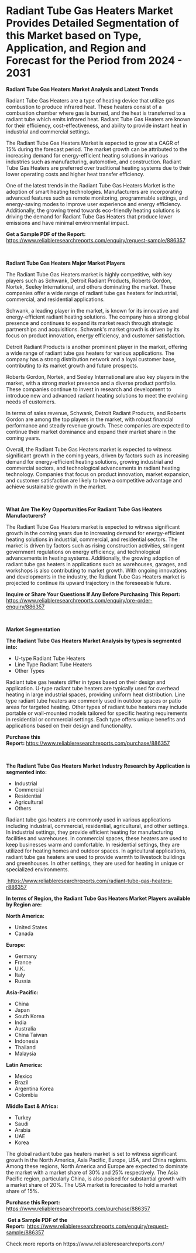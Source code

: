 <p><h1>Radiant Tube Gas Heaters Market Provides Detailed Segmentation of this Market based on Type, Application, and Region and Forecast for the Period from 2024 - 2031</h1></p><p><strong>Radiant Tube Gas Heaters Market Analysis and Latest Trends</strong></p>
<p><p>Radiant Tube Gas Heaters are a type of heating device that utilize gas combustion to produce infrared heat. These heaters consist of a combustion chamber where gas is burned, and the heat is transferred to a radiant tube which emits infrared heat. Radiant Tube Gas Heaters are known for their efficiency, cost-effectiveness, and ability to provide instant heat in industrial and commercial settings.</p><p>The Radiant Tube Gas Heaters Market is expected to grow at a CAGR of 15% during the forecast period. The market growth can be attributed to the increasing demand for energy-efficient heating solutions in various industries such as manufacturing, automotive, and construction. Radiant Tube Gas Heaters are preferred over traditional heating systems due to their lower operating costs and higher heat transfer efficiency.</p><p>One of the latest trends in the Radiant Tube Gas Heaters Market is the adoption of smart heating technologies. Manufacturers are incorporating advanced features such as remote monitoring, programmable settings, and energy-saving modes to improve user experience and energy efficiency. Additionally, the growing trend towards eco-friendly heating solutions is driving the demand for Radiant Tube Gas Heaters that produce lower emissions and have minimal environmental impact.</p></p>
<p><strong>Get a Sample PDF of the Report:&nbsp;</strong> <a href="https://www.reliableresearchreports.com/enquiry/request-sample/886357">https://www.reliableresearchreports.com/enquiry/request-sample/886357</a></p>
<p>&nbsp;</p>
<p><strong>Radiant Tube Gas Heaters Major Market Players</strong></p>
<p><p>The Radiant Tube Gas Heaters market is highly competitive, with key players such as Schwank, Detroit Radiant Products, Roberts Gordon, Nortek, Seeley International, and others dominating the market. These companies offer a wide range of radiant tube gas heaters for industrial, commercial, and residential applications.</p><p>Schwank, a leading player in the market, is known for its innovative and energy-efficient radiant heating solutions. The company has a strong global presence and continues to expand its market reach through strategic partnerships and acquisitions. Schwank's market growth is driven by its focus on product innovation, energy efficiency, and customer satisfaction.</p><p>Detroit Radiant Products is another prominent player in the market, offering a wide range of radiant tube gas heaters for various applications. The company has a strong distribution network and a loyal customer base, contributing to its market growth and future prospects.</p><p>Roberts Gordon, Nortek, and Seeley International are also key players in the market, with a strong market presence and a diverse product portfolio. These companies continue to invest in research and development to introduce new and advanced radiant heating solutions to meet the evolving needs of customers.</p><p>In terms of sales revenue, Schwank, Detroit Radiant Products, and Roberts Gordon are among the top players in the market, with robust financial performance and steady revenue growth. These companies are expected to continue their market dominance and expand their market share in the coming years.</p><p>Overall, the Radiant Tube Gas Heaters market is expected to witness significant growth in the coming years, driven by factors such as increasing demand for energy-efficient heating solutions, growing industrial and commercial sectors, and technological advancements in radiant heating technology. Companies that focus on product innovation, market expansion, and customer satisfaction are likely to have a competitive advantage and achieve sustainable growth in the market.</p></p>
<p>&nbsp;</p>
<p><strong>What Are The Key Opportunities For Radiant Tube Gas Heaters Manufacturers?</strong></p>
<p><p>The Radiant Tube Gas Heaters market is expected to witness significant growth in the coming years due to increasing demand for energy-efficient heating solutions in industrial, commercial, and residential sectors. The market is driven by factors such as rising construction activities, stringent government regulations on energy efficiency, and technological advancements in heating systems. Additionally, the growing adoption of radiant tube gas heaters in applications such as warehouses, garages, and workshops is also contributing to market growth. With ongoing innovations and developments in the industry, the Radiant Tube Gas Heaters market is projected to continue its upward trajectory in the foreseeable future.</p></p>
<p><strong>Inquire or Share Your Questions If Any Before Purchasing This Report:</strong> <a href="https://www.reliableresearchreports.com/enquiry/pre-order-enquiry/886357">https://www.reliableresearchreports.com/enquiry/pre-order-enquiry/886357</a></p>
<p>&nbsp;</p>
<p><strong>Market Segmentation</strong></p>
<p><strong>The Radiant Tube Gas Heaters Market Analysis by types is segmented into:</strong></p>
<p><ul><li>U-type Radiant Tube Heaters</li><li>Line Type Radiant Tube Heaters</li><li>Other Types</li></ul></p>
<p><p>Radiant tube gas heaters differ in types based on their design and application. U-type radiant tube heaters are typically used for overhead heating in large industrial spaces, providing uniform heat distribution. Line type radiant tube heaters are commonly used in outdoor spaces or patio areas for targeted heating. Other types of radiant tube heaters may include portable or wall-mounted models tailored for specific heating requirements in residential or commercial settings. Each type offers unique benefits and applications based on their design and functionality.</p></p>
<p><strong>Purchase this Report:&nbsp;</strong><a href="https://www.reliableresearchreports.com/purchase/886357">https://www.reliableresearchreports.com/purchase/886357</a></p>
<p>&nbsp;</p>
<p><strong>The Radiant Tube Gas Heaters Market Industry Research by Application is segmented into:</strong></p>
<p><ul><li>Industrial</li><li>Commercial</li><li>Residential</li><li>Agricultural</li><li>Others</li></ul></p>
<p><p>Radiant tube gas heaters are commonly used in various applications including industrial, commercial, residential, agricultural, and other settings. In industrial settings, they provide efficient heating for manufacturing facilities and warehouses. In commercial spaces, these heaters are used to keep businesses warm and comfortable. In residential settings, they are utilized for heating homes and outdoor spaces. In agricultural applications, radiant tube gas heaters are used to provide warmth to livestock buildings and greenhouses. In other settings, they are used for heating in unique or specialized environments.</p></p>
<p><a href="https://www.reliableresearchreports.com/radiant-tube-gas-heaters-r886357">&nbsp;https://www.reliableresearchreports.com/radiant-tube-gas-heaters-r886357</a></p>
<p><strong>In terms of Region, the Radiant Tube Gas Heaters Market Players available by Region are:</strong></p>
<p>
    <p> <strong> North America: </strong>
        <ul>
            <li>United States</li>
            <li>Canada</li>
        </ul>
        </p> 
    <p> <strong> Europe: </strong>
        <ul>
            <li>Germany</li>
            <li>France</li>
            <li>U.K.</li>
            <li>Italy</li>
            <li>Russia</li>
        </ul>
        </p> 
    <p> <strong> Asia-Pacific: </strong>
        <ul>
            <li>China</li>
            <li>Japan</li>
            <li>South Korea</li>
            <li>India</li>
            <li>Australia</li>
            <li>China Taiwan</li>
            <li>Indonesia</li>
            <li>Thailand</li>
            <li>Malaysia</li>
        </ul>
        </p> 
    <p> <strong> Latin America: </strong>
        <ul>
            <li>Mexico</li>
            <li>Brazil</li>
            <li>Argentina Korea</li>
            <li>Colombia</li>
        </ul>
        </p> 
    <p> <strong> Middle East & Africa: </strong>
        <ul>
            <li>Turkey</li>
            <li>Saudi</li>
            <li>Arabia</li>
            <li>UAE</li>
            <li>Korea</li>
        </ul>
    </p>
    </p>
<p><p>The global radiant tube gas heaters market is set to witness significant growth in the North America, Asia Pacific, Europe, USA, and China regions. Among these regions, North America and Europe are expected to dominate the market with a market share of 30% and 25% respectively. The Asia Pacific region, particularly China, is also poised for substantial growth with a market share of 20%. The USA market is forecasted to hold a market share of 15%.</p></p>
<p><strong>Purchase this Report: </strong><a href="https://www.reliableresearchreports.com/purchase/886357">https://www.reliableresearchreports.com/purchase/886357</a></p>
<p>&nbsp;<strong>Get a Sample PDF of the Report:&nbsp;&nbsp;</strong><a href="https://www.reliableresearchreports.com/enquiry/request-sample/886357">https://www.reliableresearchreports.com/enquiry/request-sample/886357</a></p>
<p><strong></strong></p>
<p>Check more reports on https://www.reliableresearchreports.com/</p>